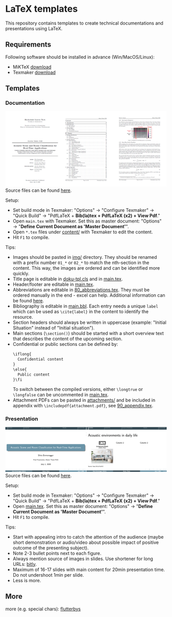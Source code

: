 # LaTeX templates
This repository contains templates to create technical documentations and presentations using LaTeX.

## Requirements 
Following software should be installed in advance (Win/MacOS/Linux):
- MiKTeX [download](https://miktex.org/download)
- Texmaker [download](https://www.xm1math.net/texmaker/download.html)

## Templates

### Documentation
![documentation](img-doc.png)
Source files can be found [here](documentation/).

Setup:
- Set build mode in Texmaker: "Options" &rarr; "Configure Texmaker" &rarr; "Quick Build" &rarr; "PdfLaTeX + **Bib(la)tex + PdfLaTeX (x2) + View Pdf**."
- Open `main.tex` with Texmaker. Set this as master document: "Options" &rarr; "**Define Current Document as 'Master Document'**".
- Open `*.tex` files under [content/](documentation/content/) with Texmaker to edit the content.
- Hit `F1` to compile.

Tips:
- Images should be pasted in [img/](documentation/img/) directory. They should be renamed with a prefix number `01_*` or `02_*` to match the nth-section in the content. This way, the images are ordered and can be identified more quickly.
- Title page is editable in [doku-tpl.cls](documentation/doku-tpl.cls#L32-L91) and in [main.tex](documentation/main.tex#L218-L228).
- Header/footer are editable in [main.tex](documentation/main.tex#L250-L256).
- Abbreviations are editable in [80_abbreviations.tex](documentation/content/80_abbreviations.tex). They must be ordered manually in the end - excel can help. Additional information can be found [here](http://ctan.math.illinois.edu/macros/latex/contrib/acronym/acronym.pdf).
- Bibliography is editable in [main.bbl](documentation/content/main.bbl). Each entry needs a unique `label` which can be used as `\cite{label}` in the content to identify the resource.
- Section headers should always be written in uppercase (example: "Initial Situation" instead of "Initial situation").
- Main sections (`\section()`) should be started with a short overview text that describes the content of the upcoming section.
- Confidential or public sections can be defined by:
  ```
  \iflong{
	Confidential content
  }
  \else{
	Public content
  }\fi
  ```
  To switch between the compiled versions, either `\longtrue` or `\longfalse` can be uncommented in [main.tex](documentation/main.tex#L28-L29).
- Attachment PDFs can be pasted in [attachments/](documentation/attachments/) and be included in appendix with `\includepdf{attachment.pdf}`, see [90_appendix.tex](documentation/content/90_appendix.tex#L69-L73).

### Presentation
![presentation](img-pre.png)
Source files can be found [here](presentation/).

Setup:
- Set build mode in Texmaker: "Options" &rarr; "Configure Texmaker" &rarr; "Quick Build" &rarr; "PdfLaTeX + **Bib(la)tex + PdfLaTeX (x2) + View Pdf**."
- Open [main.tex](presentation/main.tex). Set this as master document: "Options" &rarr; "**Define Current Document as 'Master Document'**".
- Hit `F1` to compile.

Tips:
- Start with appealing intro to catch the attention of the audience (maybe short demonstration or audio/video about possible impact of positive outcome of the presenting subject).
- Note 2-3 bullet points next to each figure.
- Always mention source of images in slides. Use shortener for long URLs: [bitly](https://bitly.com).
- Maximum of 16-17 slides with main content for 20min presentation time. Do not undershoot 1min per slide.
- Less is more.

## More 

more (e.g. special chars):
[flutterbys](https://www.flutterbys.com.au/stats/tut/tut17.1.html)